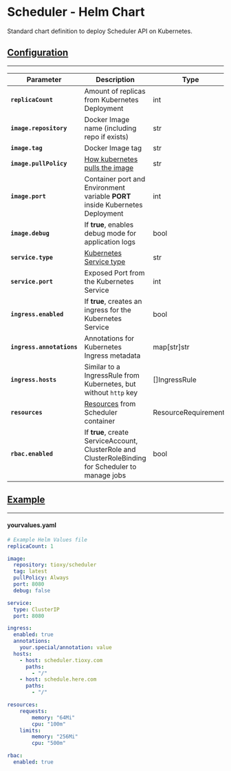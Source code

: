 # Scheduler - Helm Chart

Standard chart definition to deploy Scheduler API on Kubernetes.

## [Configuration](#configuration)
-----

| **Parameter**                 | **Description**                                                                                                 	                | **Type**  	         |
|-----------------------------  |---------------------------------------------------------------------------------------------------------------------------------  |----------------------  |
| **`replicaCount`**           	| Amount of replicas from Kubernetes Deployment                                                                     	            | int       	         |
| **`image.repository`**        | Docker Image name (including repo if exists)                                                                     	                | str        	         |
| **`image.tag`**               | Docker Image tag                                                                         	                                        | str       	         |
| **`image.pullPolicy`**        | [How kubernetes pulls the image](https://kubernetes.io/docs/concepts/containers/images/#updating-images)                          | str       	         |
| **`image.port`**              | Container port and Environment variable **PORT** inside Kubernetes Deployment                                    	                | int       	         |
| **`image.debug`**             | If **true**, enables debug mode for application logs                                                             	                | bool       	         |
| **`service.type`**            | [Kubernetes Service type](https://kubernetes.io/docs/concepts/services-networking/service/#publishing-services-service-types)     | str        	         |
| **`service.port `**           | Exposed Port from the Kubernetes Service                                                                                     	    | int        	         |
| **`ingress.enabled`**         | If **true**, creates an ingress for the Kubernetes Service                                                                   	    | bool       	         |
| **`ingress.annotations`**     | Annotations for Kubernetes Ingress metadata                                                                          	            | map[str]str 	         |
| **`ingress.hosts`**           | Similar to a IngressRule from Kubernetes, but without `http` key                                                     	            | []IngressRule          |
| **`resources`**               | [Resources](https://kubernetes.io/docs/concepts/configuration/manage-compute-resources-container/) from Scheduler container       | ResourceRequirements   |
| **`rbac.enabled `**           | If **true**, create ServiceAccount, ClusterRole and ClusterRoleBinding for Scheduler to manage jobs                               | bool                   |


## [Example](#example)
-----

#### yourvalues.yaml
```yaml
# Example Helm Values file
replicaCount: 1

image:
  repository: tioxy/scheduler
  tag: latest
  pullPolicy: Always
  port: 8080
  debug: false

service:
  type: ClusterIP
  port: 8080

ingress:
  enabled: true
  annotations:
    your.special/annotation: value
  hosts:
    - host: scheduler.tioxy.com
      paths:
        - "/"
    - host: schedule.here.com
      paths:
        - "/"

resources:
    requests:
        memory: "64Mi"
        cpu: "100m"
    limits:
        memory: "256Mi"
        cpu: "500m"

rbac:
  enabled: true
```
